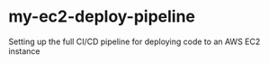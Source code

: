 # my-ec2-deploy-pipeline
Setting up the full CI/CD pipeline for deploying code to an AWS EC2 instance
